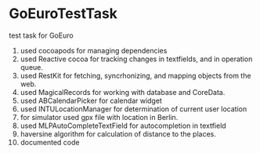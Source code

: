 GoEuroTestTask
==============

test task for GoEuro

1. used cocoapods for managing dependencies
2. used Reactive cocoa for tracking changes in textfields, and in operation queue.
3. used RestKit for fetching, syncrhonizing, and mapping objects from the web.
4. used MagicalRecords for working with database and CoreData.
5. used ABCalendarPicker for calendar widget
6. used INTULocationManager for determination of current user location
7. for simulator used gpx file with location in Berlin.
8. used MLPAutoCompleteTextField for autocompletion in textfield
9. haversine algorithm for calculation of distance to the places.
10. documented code
